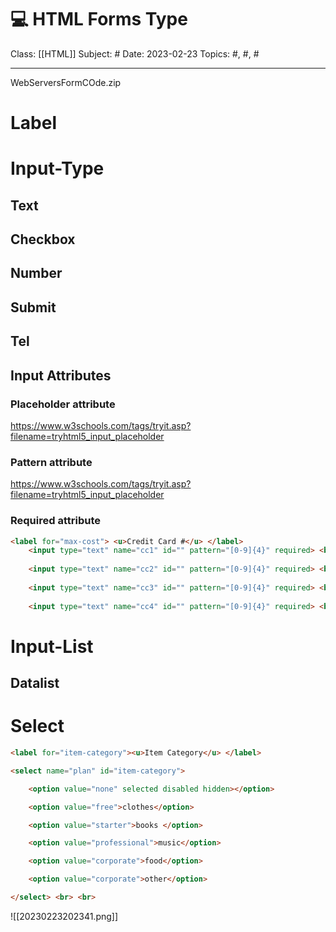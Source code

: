 # 💻 HTML Forms Type
Class: [[HTML]]
Subject: #
Date: 2023-02-23
Topics: #, #, # 

---


WebServersFormCOde.zip

# Label

# Input-Type

## Text

## Checkbox

## Number

## Submit

## Tel

## Input Attributes
### Placeholder attribute
https://www.w3schools.com/tags/tryit.asp?filename=tryhtml5_input_placeholder

### Pattern attribute
https://www.w3schools.com/tags/tryit.asp?filename=tryhtml5_input_placeholder

### Required attribute
```html
<label for="max-cost"> <u>Credit Card #</u> </label>
	<input type="text" name="cc1" id="" pattern="[0-9]{4}" required> <br> <br>
	
	<input type="text" name="cc2" id="" pattern="[0-9]{4}" required> <br> <br>
	
	<input type="text" name="cc3" id="" pattern="[0-9]{4}" required> <br> <br>
	
	<input type="text" name="cc4" id="" pattern="[0-9]{4}" required> <br> <br>
```


# Input-List
## Datalist


# Select
```html
<label for="item-category"><u>Item Category</u> </label>

<select name="plan" id="item-category">

	<option value="none" selected disabled hidden></option>

	<option value="free">clothes</option>

	<option value="starter">books </option>

	<option value="professional">music</option>

	<option value="corporate">food</option>

	<option value="corporate">other</option>

</select> <br> <br>
```

![[20230223202341.png]]
